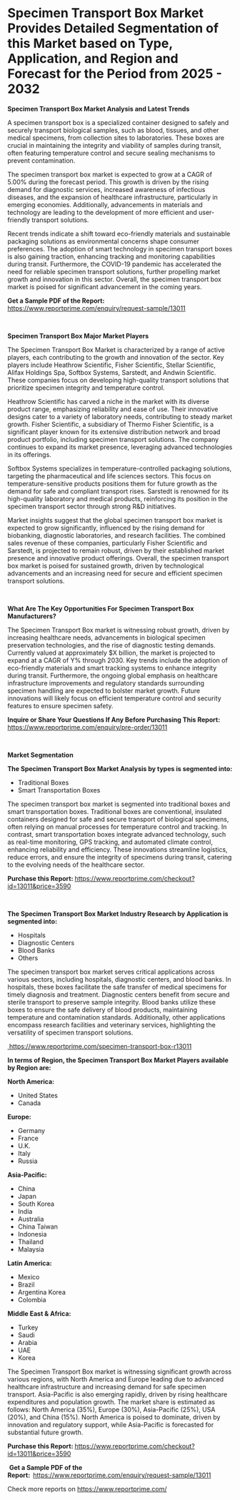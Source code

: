 <p><h1>Specimen Transport Box Market Provides Detailed Segmentation of this Market based on Type, Application, and Region and Forecast for the Period from 2025 - 2032</h1></p><p><strong>Specimen Transport Box Market Analysis and Latest Trends</strong></p>
<p><p>A specimen transport box is a specialized container designed to safely and securely transport biological samples, such as blood, tissues, and other medical specimens, from collection sites to laboratories. These boxes are crucial in maintaining the integrity and viability of samples during transit, often featuring temperature control and secure sealing mechanisms to prevent contamination.</p><p>The specimen transport box market is expected to grow at a CAGR of 5.00% during the forecast period. This growth is driven by the rising demand for diagnostic services, increased awareness of infectious diseases, and the expansion of healthcare infrastructure, particularly in emerging economies. Additionally, advancements in materials and technology are leading to the development of more efficient and user-friendly transport solutions. </p><p>Recent trends indicate a shift toward eco-friendly materials and sustainable packaging solutions as environmental concerns shape consumer preferences. The adoption of smart technology in specimen transport boxes is also gaining traction, enhancing tracking and monitoring capabilities during transit. Furthermore, the COVID-19 pandemic has accelerated the need for reliable specimen transport solutions, further propelling market growth and innovation in this sector. Overall, the specimen transport box market is poised for significant advancement in the coming years.</p></p>
<p><strong>Get a Sample PDF of the Report:&nbsp;</strong> <a href="https://www.reportprime.com/enquiry/request-sample/13011?utm_campaign=3026&utm_medium=2&utm_source=Github&utm_content=ia&utm_term=19032025&utm_id=specimen-transport-box">https://www.reportprime.com/enquiry/request-sample/13011</a></p>
<p>&nbsp;</p>
<p><strong>Specimen Transport Box Major Market Players</strong></p>
<p><p>The Specimen Transport Box Market is characterized by a range of active players, each contributing to the growth and innovation of the sector. Key players include Heathrow Scientific, Fisher Scientific, Stellar Scientific, Alifax Holdings Spa, Softbox Systems, Sarstedt, and Andwin Scientific. These companies focus on developing high-quality transport solutions that prioritize specimen integrity and temperature control.</p><p>Heathrow Scientific has carved a niche in the market with its diverse product range, emphasizing reliability and ease of use. Their innovative designs cater to a variety of laboratory needs, contributing to steady market growth. Fisher Scientific, a subsidiary of Thermo Fisher Scientific, is a significant player known for its extensive distribution network and broad product portfolio, including specimen transport solutions. The company continues to expand its market presence, leveraging advanced technologies in its offerings.</p><p>Softbox Systems specializes in temperature-controlled packaging solutions, targeting the pharmaceutical and life sciences sectors. This focus on temperature-sensitive products positions them for future growth as the demand for safe and compliant transport rises. Sarstedt is renowned for its high-quality laboratory and medical products, reinforcing its position in the specimen transport sector through strong R&D initiatives.</p><p>Market insights suggest that the global specimen transport box market is expected to grow significantly, influenced by the rising demand for biobanking, diagnostic laboratories, and research facilities. The combined sales revenue of these companies, particularly Fisher Scientific and Sarstedt, is projected to remain robust, driven by their established market presence and innovative product offerings. Overall, the specimen transport box market is poised for sustained growth, driven by technological advancements and an increasing need for secure and efficient specimen transport solutions.</p></p>
<p>&nbsp;</p>
<p><strong>What Are The Key Opportunities For Specimen Transport Box Manufacturers?</strong></p>
<p><p>The Specimen Transport Box market is witnessing robust growth, driven by increasing healthcare needs, advancements in biological specimen preservation technologies, and the rise of diagnostic testing demands. Currently valued at approximately $X billion, the market is projected to expand at a CAGR of Y% through 2030. Key trends include the adoption of eco-friendly materials and smart tracking systems to enhance integrity during transit. Furthermore, the ongoing global emphasis on healthcare infrastructure improvements and regulatory standards surrounding specimen handling are expected to bolster market growth. Future innovations will likely focus on efficient temperature control and security features to ensure specimen safety.</p></p>
<p><strong>Inquire or Share Your Questions If Any Before Purchasing This Report:</strong> <a href="https://www.reportprime.com/enquiry/pre-order/13011?utm_campaign=3026&utm_medium=2&utm_source=Github&utm_content=ia&utm_term=19032025&utm_id=specimen-transport-box">https://www.reportprime.com/enquiry/pre-order/13011</a></p>
<p>&nbsp;</p>
<p><strong>Market Segmentation</strong></p>
<p><strong>The Specimen Transport Box Market Analysis by types is segmented into:</strong></p>
<p><ul><li>Traditional Boxes</li><li>Smart Transportation Boxes</li></ul></p>
<p><p>The specimen transport box market is segmented into traditional boxes and smart transportation boxes. Traditional boxes are conventional, insulated containers designed for safe and secure transport of biological specimens, often relying on manual processes for temperature control and tracking. In contrast, smart transportation boxes integrate advanced technology, such as real-time monitoring, GPS tracking, and automated climate control, enhancing reliability and efficiency. These innovations streamline logistics, reduce errors, and ensure the integrity of specimens during transit, catering to the evolving needs of the healthcare sector.</p></p>
<p><strong>Purchase this Report:&nbsp;</strong><a href="https://www.reportprime.com/checkout?id=13011&price=3590&utm_campaign=3026&utm_medium=2&utm_source=Github&utm_content=ia&utm_term=19032025&utm_id=specimen-transport-box">https://www.reportprime.com/checkout?id=13011&price=3590</a></p>
<p>&nbsp;</p>
<p><strong>The Specimen Transport Box Market Industry Research by Application is segmented into:</strong></p>
<p><ul><li>Hospitals</li><li>Diagnostic Centers</li><li>Blood Banks</li><li>Others</li></ul></p>
<p><p>The specimen transport box market serves critical applications across various sectors, including hospitals, diagnostic centers, and blood banks. In hospitals, these boxes facilitate the safe transfer of medical specimens for timely diagnosis and treatment. Diagnostic centers benefit from secure and sterile transport to preserve sample integrity. Blood banks utilize these boxes to ensure the safe delivery of blood products, maintaining temperature and contamination standards. Additionally, other applications encompass research facilities and veterinary services, highlighting the versatility of specimen transport solutions.</p></p>
<p><a href="https://www.reportprime.com/specimen-transport-box-r13011?utm_campaign=3026&utm_medium=2&utm_source=Github&utm_content=ia&utm_term=19032025&utm_id=specimen-transport-box">&nbsp;https://www.reportprime.com/specimen-transport-box-r13011</a></p>
<p><strong>In terms of Region, the Specimen Transport Box Market Players available by Region are:</strong></p>
<p>
    <p> <strong> North America: </strong>
        <ul>
            <li>United States</li>
            <li>Canada</li>
        </ul>
        </p> 
    <p> <strong> Europe: </strong>
        <ul>
            <li>Germany</li>
            <li>France</li>
            <li>U.K.</li>
            <li>Italy</li>
            <li>Russia</li>
        </ul>
        </p> 
    <p> <strong> Asia-Pacific: </strong>
        <ul>
            <li>China</li>
            <li>Japan</li>
            <li>South Korea</li>
            <li>India</li>
            <li>Australia</li>
            <li>China Taiwan</li>
            <li>Indonesia</li>
            <li>Thailand</li>
            <li>Malaysia</li>
        </ul>
        </p> 
    <p> <strong> Latin America: </strong>
        <ul>
            <li>Mexico</li>
            <li>Brazil</li>
            <li>Argentina Korea</li>
            <li>Colombia</li>
        </ul>
        </p> 
    <p> <strong> Middle East & Africa: </strong>
        <ul>
            <li>Turkey</li>
            <li>Saudi</li>
            <li>Arabia</li>
            <li>UAE</li>
            <li>Korea</li>
        </ul>
    </p>
    </p>
<p><p>The Specimen Transport Box market is witnessing significant growth across various regions, with North America and Europe leading due to advanced healthcare infrastructure and increasing demand for safe specimen transport. Asia-Pacific is also emerging rapidly, driven by rising healthcare expenditures and population growth. The market share is estimated as follows: North America (35%), Europe (30%), Asia-Pacific (25%), USA (20%), and China (15%). North America is poised to dominate, driven by innovation and regulatory support, while Asia-Pacific is forecasted for substantial future growth.</p></p>
<p><strong>Purchase this Report: </strong><a href="https://www.reportprime.com/checkout?id=13011&price=3590&utm_campaign=3026&utm_medium=2&utm_source=Github&utm_content=ia&utm_term=19032025&utm_id=specimen-transport-box">https://www.reportprime.com/checkout?id=13011&price=3590</a></p>
<p>&nbsp;<strong>Get a Sample PDF of the Report:&nbsp;&nbsp;</strong><a href="https://www.reportprime.com/enquiry/request-sample/13011?utm_campaign=3026&utm_medium=2&utm_source=Github&utm_content=ia&utm_term=19032025&utm_id=specimen-transport-box">https://www.reportprime.com/enquiry/request-sample/13011</a></p>
<p><strong></strong></p>
<p>Check more reports on <a href="https://www.reportprime.com/?utm_campaign=3026&utm_medium=2&utm_source=Github&utm_content=ia&utm_term=19032025&utm_id=specimen-transport-box">https://www.reportprime.com/</a></p>